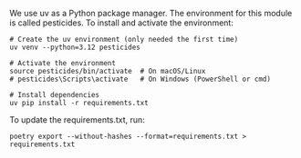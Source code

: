 We use uv as a Python package manager. The environment for this module is called pesticides. To install and activate the environment:

```
# Create the uv environment (only needed the first time)
uv venv --python=3.12 pesticides

# Activate the environment
source pesticides/bin/activate  # On macOS/Linux
# pesticides\Scripts\activate   # On Windows (PowerShell or cmd)

# Install dependencies
uv pip install -r requirements.txt
```

To update the requirements.txt, run:
```
poetry export --without-hashes --format=requirements.txt > requirements.txt
```